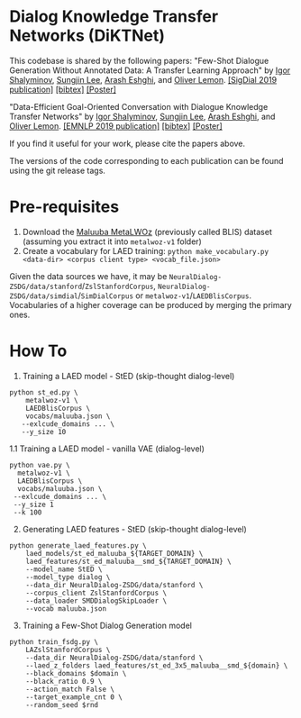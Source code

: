 # Dialog Knowledge Transfer Networks (DiKTNet)

This codebase is shared by the following papers:
"Few-Shot Dialogue Generation Without Annotated Data: A Transfer Learning Approach" by [Igor Shalyminov](https://ishalyminov.github.io/), [Sungjin Lee](https://www.linkedin.com/in/sungjinlee/), [Arash Eshghi](https://sites.google.com/site/araesh81/), and [Oliver Lemon](https://sites.google.com/site/olemon/). [[SigDial 2019 publication]](https://www.aclweb.org/anthology/W19-5904.pdf) [[bibtex]](https://www.aclweb.org/anthology/W19-5904.bib) [[Poster]](https://drive.google.com/file/d/1_0jPct70HyChxCTQtxa-EuUv2QBaogDe/view?usp=sharing)

"Data-Efficient Goal-Oriented Conversation with Dialogue Knowledge Transfer Networks" by [Igor Shalyminov](https://ishalyminov.github.io/), [Sungjin Lee](https://www.linkedin.com/in/sungjinlee/), [Arash Eshghi](https://sites.google.com/site/araesh81/), and [Oliver Lemon](https://sites.google.com/site/olemon/). [[EMNLP 2019 publication]](https://www.aclweb.org/anthology/D19-1183.pdf) [[bibtex]](https://www.aclweb.org/anthology/D19-1183.bib) [[Poster]](https://drive.google.com/file/d/1jH4H3pQC5HjYPD7n_wsmURL8I_ohHBt_/view?usp=sharing)

If you find it useful for your work, please cite the papers above.

The versions of the code corresponding to each publication can be found using the git release tags.



Pre-requisites
==
1. Download the [Maluuba MetaLWOz](https://www.microsoft.com/en-us/research/project/metalwoz/) (previously called BLIS) dataset (assuming you extract it into `metalwoz-v1` folder)
2. Create a vocabulary for LAED training:
`python make_vocabulary.py <data-dir> <corpus client type> <vocab_file.json>`

Given the data sources we have, it may be `NeuralDialog-ZSDG/data/stanford`/`ZslStanfordCorpus`, `NeuralDialog-ZSDG/data/simdial`/`SimDialCorpus` or `metalwoz-v1`/`LAEDBlisCorpus`. Vocabularies of a higher coverage can be produced by merging the primary ones.

How To
=

1. Training a LAED model - StED (skip-thought dialog-level)
```
python st_ed.py \
    metalwoz-v1 \
    LAEDBlisCorpus \
    vocabs/maluuba.json \
   --exlcude_domains ... \
   --y_size 10 
```

  1.1 Training a LAED model - vanilla VAE (dialog-level)
  ```
  python vae.py \
    metalwoz-v1 \
    LAEDBlisCorpus \
    vocabs/maluuba.json \
   --exlcude_domains ... \
   --y_size 1
   --k 100
  ```

2. Generating LAED features - StED (skip-thought dialog-level)
```
python generate_laed_features.py \
    laed_models/st_ed_maluuba_${TARGET_DOMAIN} \
    laed_features/st_ed_maluuba__smd_${TARGET_DOMAIN} \
    --model_name StED \
    --model_type dialog \
    --data_dir NeuralDialog-ZSDG/data/stanford \
    --corpus_client ZslStanfordCorpus \
    --data_loader SMDDialogSkipLoader \
    --vocab maluuba.json
```

3. Training a Few-Shot Dialog Generation model
```
python train_fsdg.py \
    LAZslStanfordCorpus \
    --data_dir NeuralDialog-ZSDG/data/stanford \
    --laed_z_folders laed_features/st_ed_3x5_maluuba__smd_${domain} \
    --black_domains $domain \
    --black_ratio 0.9 \
    --action_match False \
    --target_example_cnt 0 \
    --random_seed $rnd 
```
